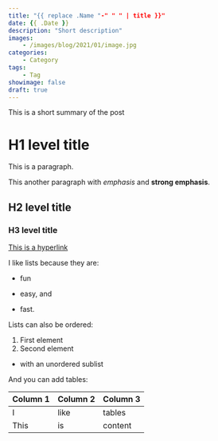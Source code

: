 ```yaml
---
title: "{{ replace .Name "-" " " | title }}"
date: {{ .Date }}
description: "Short description"
images:
    - /images/blog/2021/01/image.jpg
categories:
    - Category
tags:
    - Tag
showimage: false
draft: true
---
```


This is a short summary of the post

<!--more-->

# H1 level title

This is a paragraph.

This another paragraph with *emphasis* and **strong emphasis**.

## H2 level title
### H3 level title

[This is a hyperlink](http://www.google.com/)

I like lists because they are:

- fun
+ easy, and
* fast.

Lists can also be ordered:

1. First element
2. Second element
  - with an unordered sublist

And you can add tables:

| Column 1 | Column 2 | Column 3 |
| -------- | -------- | -------- |
| I        | like     | tables   |
| This     | is       | content  |